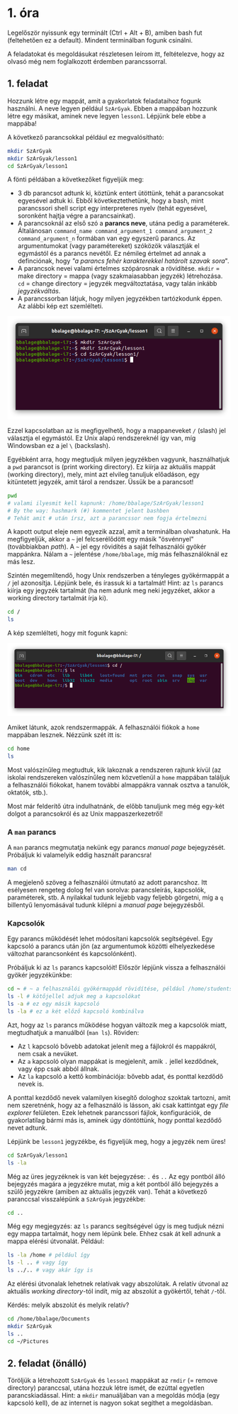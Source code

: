 # 1. óra

Legelőször nyissunk egy terminált (Ctrl + Alt + B), amiben bash fut (feltehetően 
ez a default). Mindent terminálban fogunk csinálni.

A feladatokat és megoldásukat részletesen leírom itt, feltételezve, hogy az olvasó
még nem foglalkozott érdemben parancssorral.

## 1. feladat
Hozzunk létre egy mappát, amit a gyakorlatok feladataihoz fogunk használni.
A neve legyen például `SzArGyak`. Ebben a mappában hozzunk létre egy másikat,
aminek neve legyen `lesson1`. Lépjünk bele ebbe a mappába!

A következő parancsokkal például ez megvalósítható:

```bash
mkdir SzArGyak
mkdir SzArGyak/lesson1
cd SzArGyak/lesson1
```

A fönti példában a következőket figyeljük meg:
- 3 db parancsot adtunk ki, köztünk entert ütöttünk, tehát a parancsokat egyesével
adtuk ki. Ebből következtethetünk, hogy a bash, mint parancssori shell script egy 
interpreteres nyelv (tehát egyesével, soronként hajtja végre a parancsainkat).
- A parancsoknál az első szó a **parancs neve**, utána pedig a paraméterek. Általánosan
`command_name command_argument_1 command_argument_2 command_argument_n` formában van
egy egyszerű parancs. Az argumentumokat (vagy paramétereket) szóközök választják el 
egymástól és a parancs nevétől. Ez némileg értelmet ad annak a definciónak, hogy
*"a parancs fehér karakterekkel határolt szavak sora*".
- A parancsok nevei valami értelmes szópárosnak a rövidítése. `mkdir` = make directory = 
mappa (vagy szakmaiasabban jegyzék) létrehozása. `cd` = change directory = jegyzék 
megváltoztatása, vagy talán inkább *jegyzékváltás*.
- A parancssorban látjuk, hogy milyen jegyzékben tartózkodunk éppen. Az alábbi kép 
ezt szemlélteti.

![terminal screenshot](img/terminal1.png)

Ezzel kapcsolatban az is megfigyelhető, hogy a mappaneveket `/` (slash) jel választja
el egymástól. Ez Unix alapú rendszereknél így van, míg Windowsban ez a jel `\`
(backslash).

Egyébként arra, hogy megtudjuk milyen jegyzékben vagyunk, használhatjuk a `pwd`
parancsot is (print working directory). Ez kiírja az aktuális mappát (working directory),
mely, mint azt elvileg tanuljuk előadáson, egy kitüntetett jegyzék, amit tárol a rendszer.
Üssük be a parancsot!

```bash
pwd
# valami ilyesmit kell kapnunk: /home/bbalage/SzArGyak/lesson1
# By the way: hashmark (#) kommentet jelent bashben
# Tehát amit # után írsz, azt a parancssor nem fogja értelmezni
```

A kapott output eleje nem egyezik azzal, amit a terminálban olvashatunk. Ha megfigyeljük,
akkor a `~` jel felcserélődött egy másik "ösvénnyel" (továbbiakban *path*). A `~` jel
egy rövidítés a saját felhasználói gyökér mappánkra. Nálam a `~` jelentése `/home/bbalage`,
míg más felhasználóknál ez más lesz.

Szintén megemlítendő, hogy Unix rendszerben a tényleges gyökérmappát a `/` jel azonosítja.
Lépjünk bele, és írassuk ki a tartalmát! Hint: az `ls` parancs kiírja egy jegyzék tartalmát
(ha nem adunk meg neki jegyzéket, akkor a working directory tartalmát írja ki).

```bash
cd /
ls
```

A kép szemlélteti, hogy mit fogunk kapni:

![terminal screenshot](img/terminal2.png)

Amiket látunk, azok rendszermappák. A felhasználói fiókok a `home` mappában lesznek. Nézzünk
szét itt is:

```bash
cd home
ls
```

Most valószínűleg megtudtuk, kik lakoznak a rendszeren rajtunk kívül (az iskolai rendszereken
valószínűleg nem közvetlenül a `home` mappában találjuk a felhasználói fiókokat, hanem további
almappákra vannak osztva a tanulók, oktatók, stb.).

Most már felderítő útra indulhatnánk, de előbb tanuljunk meg még egy-két dolgot a parancsokról
és az Unix mappaszerkezetről!

### A `man` parancs

A `man` parancs megmutatja nekünk egy parancs *manual page* bejegyzését. Próbáljuk ki
valamelyik eddig használt parancsra!

```bash
man cd
```

A megjelenő szöveg a felhasználói útmutató az adott parancshoz. Itt esélyesen rengeteg dolog
fel van sorolva: parancsleírás, kapcsolók, paraméterek, stb. A nyilakkal tudunk lejjebb vagy
feljebb görgetni, míg a `q` billentyű lenyomásával tudunk kilépni a *manual page* bejegyzésből.

### Kapcsolók

Egy parancs működését lehet módosítani kapcsolók segítségével. Egy kapcsoló a parancs után jön
(az argumentumok közötti elhelyezkedése változhat parancsonként és kapcsolónként).

Próbáljuk ki az `ls` parancs kapcsolóit! Először lépjünk vissza a felhasználói gyökér
jegyzékünkbe:

```bash
cd ~ # ~ a felhasználói gyökérmappád rövidítése, például /home/students2022/gazsi1
ls -l # kötőjellel adjuk meg a kapcsolókat
ls -a # ez egy másik kapcsoló
ls -la # ez a két előző kapcsoló kombinálva
```

Azt, hogy az `ls` parancs működése hogyan változik meg a kapcsolók miatt, megtudhatjuk a 
manuálból (`man ls`). Röviden:

- Az `l` kapcsoló bővebb adatokat jelenít meg a fájlokról és mappákról, nem csak a nevüket.
- Az `a` kapcsoló olyan mappákat is megjelenít, amik `.` jellel kezdődnek, vagy épp csak abból állnak.
- Az `la` kapcsoló a kettő kombinációja: bővebb adat, és ponttal kezdődő nevek is.

A ponttal kezdődő nevek valamilyen kisegítő dologhoz szoktak tartozni, amit nem szeretnénk,
hogy az a felhasználó is lásson, aki csak kattintgat egy *file explorer* felületen. Ezek 
lehetnek parancssori fájlok, konfigurációk, de gyakorlatilag bármi más is, aminek úgy 
döntöttünk, hogy ponttal kezdődő nevet adtunk.

Lépjünk be `lesson1` jegyzékbe, és figyeljük meg, hogy a jegyzék nem üres!

```bash
cd SzArGyak/lesson1
ls -la
```

Még az üres jegyzéknek is van két bejegyzése: `.` és `..`
Az egy pontból álló bejegyzés magára a jegyzékre mutat, míg a két pontból álló bejegyzés 
a szülő jegyzékre (amiben az aktuális jegyzék van). Tehát a következő paranccsal visszalépünk
a `SzArGyak` jegyzékbe:

```bash
cd ..
```

Még egy megjegyzés: az `ls` parancs segítségével úgy is meg tudjuk nézni egy mappa tartalmát,
hogy nem lépünk bele. Ehhez csak át kell adnunk a mappa elérési útvonalát. Például:

```bash
ls -la /home # például így
ls -l .. # vagy így
ls ../.. # vagy akár így is
```

Az elérési útvonalak lehetnek relatívak vagy abszolútak. A relatív útvonal az aktuális 
*working directory*-tól indít, míg az abszolút a gyökértől, tehát `/`-től.

Kérdés: melyik abszolút és melyik relatív?

```bash
cd /home/bbalage/Documents
mkdir SzArGyak
ls ..
cd ~/Pictures
```

## 2. feladat (önálló)
Töröljük a létrehozott `SzArGyak` és `lesson1` mappákat az `rmdir` (= remove directory)
paranccsal, utána hozzuk létre ismét, de ezúttal egyetlen parancskiadással. Hint:
a `mkdir` manuáljában van a megoldás módja (egy kapcsoló kell), de az internet is nagyon
sokat segíthet a megoldásban.
